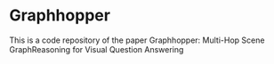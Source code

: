 # Graphhopper
This is a code repository of the paper Graphhopper: Multi-Hop Scene GraphReasoning for Visual Question Answering
